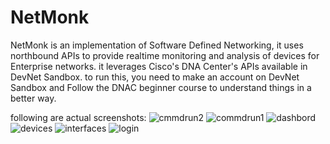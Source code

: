 # NetMonk
NetMonk is an implementation of Software Defined Networking, it uses northbound APIs to provide realtime monitoring and analysis of devices for Enterprise networks. it leverages Cisco's DNA Center's APIs available in DevNet Sandbox.
to run this, you need to make an account on DevNet Sandbox and Follow the DNAC beginner course to understand things in a better way.

following are actual screenshots:
![cmmdrun2](https://github.com/SkandTiwari/NetMonk/assets/65547970/5579b31f-ce41-442f-8e36-3ac2a67eb215)
![commdrun1](https://github.com/SkandTiwari/NetMonk/assets/65547970/2d4b324a-20b9-4a77-9c67-3fa81723c0a0)
![dashbord](https://github.com/SkandTiwari/NetMonk/assets/65547970/fed00c70-80b6-463e-815e-14ef7d800c82)
![devices](https://github.com/SkandTiwari/NetMonk/assets/65547970/fee3611a-bc93-441b-b024-d098e49e8f5b)
![interfaces](https://github.com/SkandTiwari/NetMonk/assets/65547970/8dac1439-e79e-4b43-8f29-1cf12b29f49c)
![login](https://github.com/SkandTiwari/NetMonk/assets/65547970/adbb2208-3e5d-441a-b3be-ba37e0dc6dd6)

